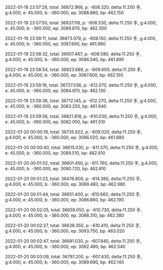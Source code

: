 2022-01-19 23:57:28, total: 36872.966, p: -608.320, delta:11.250 手, g:4.000, e: 45.000, b: -360.000, ep: 3088.880, bp: 462.150

2022-01-19 23:57:50, total: 36837.116, p: -608.530, delta:11.250 手, g:4.000, e: 45.000, b: -360.000, ep: 3089.870, bp: 462.300

2022-01-19 23:58:11, total: 36873.079, p: -608.150, delta:11.250 手, g:4.000, e: 45.000, b: -360.000, ep: 3087.690, bp: 461.980

2022-01-19 23:58:32, total: 36907.467, p: -608.580, delta:11.250 手, g:4.000, e: 45.000, b: -360.000, ep: 3086.540, bp: 461.890

2022-01-19 23:58:54, total: 36823.689, p: -609.600, delta:11.250 手, g:4.000, e: 45.000, b: -360.000, ep: 3087.600, bp: 462.150

2022-01-19 23:59:16, total: 36727.036, p: -612.070, delta:11.250 手, g:4.000, e: 45.000, b: -360.000, ep: 3084.970, bp: 462.130

2022-01-19 23:59:36, total: 36712.145, p: -612.270, delta:11.250 手, g:4.000, e: 45.000, b: -360.000, ep: 3083.250, bp: 461.940

2022-01-19 23:59:58, total: 36821.818, p: -610.030, delta:11.250 手, g:4.000, e: 45.000, b: -360.000, ep: 3082.050, bp: 461.510

2022-01-20 00:00:19, total: 36735.822, p: -609.020, delta:11.250 手, g:4.000, e: 45.000, b: -360.000, ep: 3086.020, bp: 461.880

2022-01-20 00:00:40, total: 36615.030, p: -611.370, delta:11.250 手, g:4.000, e: 45.000, b: -360.000, ep: 3089.510, bp: 462.610

2022-01-20 00:01:02, total: 36601.450, p: -611.760, delta:11.250 手, g:4.000, e: 45.000, b: -360.000, ep: 3090.720, bp: 462.810

2022-01-20 00:01:23, total: 36476.800, p: -614.360, delta:11.250 手, g:4.000, e: 45.000, b: -360.000, ep: 3089.480, bp: 462.980

2022-01-20 00:01:44, total: 36651.400, p: -610.660, delta:11.250 手, g:4.000, e: 45.000, b: -360.000, ep: 3086.860, bp: 462.190

2022-01-20 00:02:05, total: 36659.050, p: -610.730, delta:11.250 手, g:4.000, e: 45.000, b: -360.000, ep: 3088.310, bp: 462.380

2022-01-20 00:02:27, total: 36638.350, p: -610.410, delta:11.250 手, g:4.000, e: 45.000, b: -360.000, ep: 3093.750, bp: 463.020

2022-01-20 00:02:47, total: 36691.030, p: -607.840, delta:11.250 手, g:4.000, e: 45.000, b: -360.000, ep: 3092.480, bp: 462.540

2022-01-20 00:03:09, total: 36797.200, p: -607.430, delta:11.250 手, g:4.000, e: 45.000, b: -360.000, ep: 3089.690, bp: 462.140